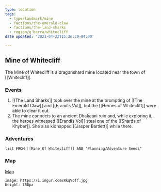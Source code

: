 ```yaml
---
type: location
tags:
  - type/landmark/mine
  - factions/the-emerald-claw
  - factions/the-land-sharks
  - region/q'barra/whitecliff
date updated: '2021-04-23T15:26:29-04:00'

---
```


## Mine of Whitecliff

The Mine of Whitecliff is a dragonshard mine located near the town of [[Whitecliff]].

### Events

1. [[The Land Sharks]] took over the mine at the prompting of [[The Emerald Claw]] and [[Erandis Vol]], but the [[Heroes of Whitecliff]] were able to clear it out.
2. The mine connects to an ancient Dhakaani ruin and, while exploring it, the heroes witnessed [[Erandis Vol]] steal one of the [[Shards of Khyber]]. She also kidnapped [[Jasper Bartlett]] while there.

### Adventures

```dataview
list FROM [[Mine Of Whitecliff]] AND "Planning/Adventure Seeds"
```

### Map

[Map](https://i.imgur.com/RkqVoff.jpg)

```leaflet
image: https://i.imgur.com/RkqVoff.jpg
height: 750px
```
